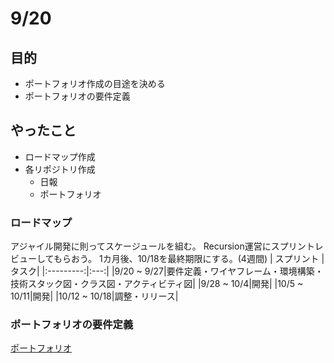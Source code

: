 # 9/20
## 目的
* ポートフォリオ作成の目途を決める
* ポートフォリオの要件定義

## やったこと
* ロードマップ作成
* 各リポジトリ作成
  * 日報
  * ポートフォリオ

### ロードマップ
アジャイル開発に則ってスケージュールを組む。
Recursion運営にスプリントレビューしてもらおう。
1カ月後、10/18を最終期限にする。(4週間)
| スプリント |タスク|
|:---------:|:---:|
|9/20 ~ 9/27|要件定義・ワイヤフレーム・環境構築・技術スタック図・クラス図・アクティビティ図|
|9/28 ~ 10/4|開発|
|10/5 ~ 10/11|開発|
|10/12 ~ 10/18|調整・リリース|

### ポートフォリオの要件定義
[ポートフォリオ](https://github.com/motsu8/youtube_note/wiki)